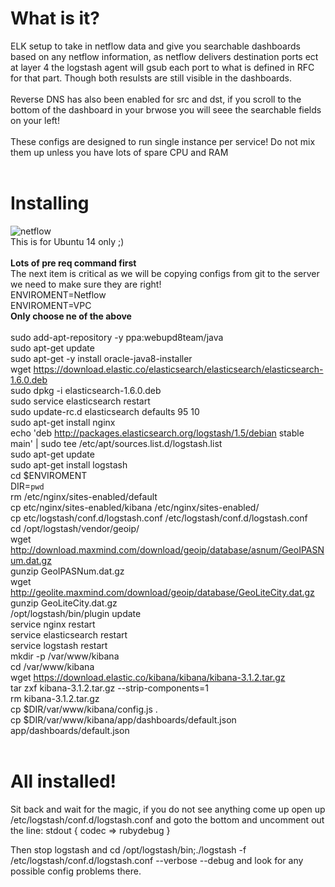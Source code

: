 # What is it?

ELK setup to take in netflow data and give you searchable dashboards based on any netflow information, as netflow delivers destination ports ect at layer 4 the logstash agent will gsub each port to what is defined in RFC for that part. Though both resulsts are still visible in the dashboards.
<br><br>
Reverse DNS has also been enabled for src and dst, if you scroll to the bottom of the dashboard in your brwose you will seee the searchable fields on your left!
<br><br>
These configs are designed to run single instance per service! Do not mix them up unless you have lots of spare CPU and RAM<br><br>

# Installing<br>
![netflow](https://github.com/mbakerbp/elk-flowdata/raw/master/Netflow/screenshots/dashboard.png)<br>
This is for Ubuntu 14 only ;)
<br>
<br><b>Lots of pre req command first</b>
<br> The next item is critical as we will be copying configs from git to the server we need to make sure they are right!
<br>ENVIROMENT=Netflow<br>
ENVIROMENT=VPC<br>
<b>Only choose ne of the above</b><br>
<br>sudo add-apt-repository -y ppa:webupd8team/java
<br>sudo apt-get update
<br>sudo apt-get -y install oracle-java8-installer
<br>wget https://download.elastic.co/elasticsearch/elasticsearch/elasticsearch-1.6.0.deb
<br>sudo dpkg -i elasticsearch-1.6.0.deb
<br>sudo service elasticsearch restart
<br>sudo update-rc.d elasticsearch defaults 95 10
<br>sudo apt-get install nginx
<br>echo 'deb http://packages.elasticsearch.org/logstash/1.5/debian stable main' | sudo tee /etc/apt/sources.list.d/logstash.list
<br>sudo apt-get update
<br>sudo apt-get install logstash
<br>cd $ENVIROMENT
<br>DIR=`pwd`
<br>rm /etc/nginx/sites-enabled/default
<br>cp etc/nginx/sites-enabled/kibana /etc/nginx/sites-enabled/
<br>cp etc/logstash/conf.d/logstash.conf /etc/logstash/conf.d/logstash.conf
<br>
cd /opt/logstash/vendor/geoip/
<br>
wget http://download.maxmind.com/download/geoip/database/asnum/GeoIPASNum.dat.gz
<br>
gunzip GeoIPASNum.dat.gz
<br>
wget http://geolite.maxmind.com/download/geoip/database/GeoLiteCity.dat.gz
<br>
gunzip GeoLiteCity.dat.gz
<br>
/opt/logstash/bin/plugin update
<br>service nginx restart
<br>service elasticsearch restart
<br>service logstash restart
<br>mkdir -p /var/www/kibana
<br>cd /var/www/kibana
<br>wget https://download.elastic.co/kibana/kibana/kibana-3.1.2.tar.gz
<br>tar zxf kibana-3.1.2.tar.gz --strip-components=1
<br>rm kibana-3.1.2.tar.gz
<br>cp $DIR/var/www/kibana/config.js .
<br>cp $DIR/var/www/kibana/app/dashboards/default.json app/dashboards/default.json
<br><br>
# All installed!
Sit back and wait for the magic, if you do not see anything come up open up /etc/logstash/conf.d/logstash.conf and goto the bottom and uncomment out the line: stdout { codec => rubydebug }<br>

Then stop logstash and cd /opt/logstash/bin;./logstash -f /etc/logstash/conf.d/logstash.conf --verbose --debug and look for any possible config problems there.



